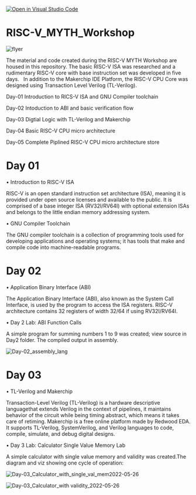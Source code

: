 


[![Open in Visual Studio Code](https://classroom.github.com/assets/open-in-vscode-c66648af7eb3fe8bc4f294546bfd86ef473780cde1dea487d3c4ff354943c9ae.svg)](https://classroom.github.com/online_ide?assignment_repo_id=7927242&assignment_repo_type=AssignmentRepo)
# RISC-V_MYTH_Workshop

![flyer](https://user-images.githubusercontent.com/67407412/170725861-b6c769fd-ee0f-43f5-a054-9fe27e50f3e8.png)


The material and code created during the RISC-V MYTH Workshop are housed in this repository. The basic RISC-V ISA was researched and a rudimentary RISC-V core with base instruction set was developed in five days.   In addition to the Makerchip IDE Platform, the RISC-V CPU Core was designed using Transaction Level Verilog (TL-Verilog). 

Day-01
Introduction to RICS-V ISA and GNU Compiler toolchain

Day-02
Intoduction to ABI and basic verification flow

Day-03 
Digtial Logic with TL-Verilog and Makerchip

Day-04 
Basic RISC-V CPU micro architecture

Day-05
Complete Piplined RISC-V CPU micro architecture store

# Day 01  

•	Introduction to RISC-V ISA

RISC-V is an open standard instruction set architecture (ISA), meaning it is provided under open source licenses and available to the public. It is comprised of a base integer ISA (RV32I/RV64I) with optional extension ISAs and belongs to the little endian memory addressing system.

•	GNU Compiler Toolchain

The GNU compiler toolchain is a collection of programming tools used for developing applications and operating systems; it has tools that make and compile code into machine-readable programs.

# Day 02

•	Application Binary Interface (ABI)

The Application Binary Interface (ABI), also known as the System Call Interface, is used by the program to access the ISA registers. RISC-V architecture contains 32 registers of width 32/64 if using RV32I/RV64I.

•	Day 2 Lab: ABI Function Calls

A simple program for summing numbers 1 to 9 was created; view source in Day2 folder. The compiled output in assembly.

![Day-02_assembly_lang](https://user-images.githubusercontent.com/67407412/170745328-9789d121-1a15-49f7-8054-e3f6e756b324.jpg)

# Day 03

•	TL-Verilog and Makerchip

Transaction-Level Verilog (TL-Verilog) is a hardware descriptive languagethat extends Verilog in the context of pipelines, it maintains behavior of the circuit while being timing abstract, which means it takes care of retiming.
Makerchip is a free online platform made by Redwood EDA. It supports TL-Verilog, SystemVerilog, and Verilog languages to code, compile, simulate, and debug digital designs.

•	Day 3 Lab: Calculator Single Value Memory Lab

A simple calculator with single value memory and validity was created.The diagram and viz showing one cycle of operation:

![Day-03_Calculator_with_single_val_mem2022-05-26](https://user-images.githubusercontent.com/67407412/170758636-c52ddb36-c551-4194-ac2f-eae22d6861ad.jpg)

![Day-03_Calculator_with validity_2022-05-26](https://user-images.githubusercontent.com/67407412/170758798-ced35579-9870-407b-b46e-06ed40199a98.jpg)


